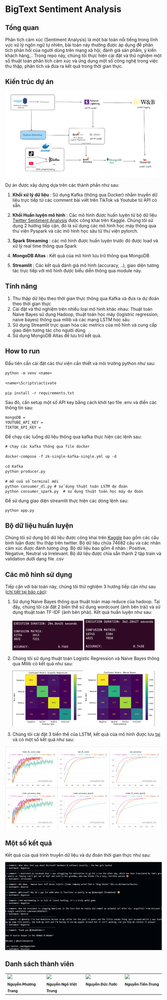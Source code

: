 # BigText Sentiment Analysis 

## Tổng quan 
Phân tích cảm xúc (Sentiment Analysis) là một bài toán nổi tiếng trong lĩnh vực xử lý ngôn ngữ tự nhiên, bài toán này thường được áp dụng để phân tích phản hồi của người dùng trên mạng xã hội, đánh giá sản phẩm, ý kiến khách hàng,.. Trong repo này, chúng tôi thực hiện cài đặt và thử nghiệm một số thuật toán phân tích cảm xúc và ứng dụng một số công nghệ trong việc thu thập, phân tích và đưa ra kết quả trong thời gian thực. 


## Kiến trúc dự án 

<p align="center">
  <img src="img/model_pipeline.png" alt="Centered Image" width="900">
</p>

Dự án được xây dựng dựa trên các thành phần như sau: 

1. **Khối xử lý dữ liệu** : Sử dụng Kafka (thông qua Docker) nhằm truyền dữ liệu trực tiếp từ các comment bài viết trên TikTok và Youtube từ API có sẵn. 

2. **Khối Huấn luyện mô hình** : Các mô hình được huấn luyện từ bộ dữ liệu 
[Twitter Sentiment Analysis](https://www.kaggle.com/datasets/jp797498e/twitter-entity-sentiment-analysis) được công khai trên Kaggle. Chúng tôi sử dụng 2 hướng tiếp cận, đó là sử dụng các mô hình học máy thông qua thư viện Pyspark và các mô hình học sâu từ thư viện pytorch. 

3. **Spark Streaming** : các mô hình được huấn luyện trước đó được load và xử lý real time thông qua Spark 

4. **MongoDB Altas** : Kết quả của mô hình lưu trữ thông qua MongoDB 
5. **Streamlit** : Các kết quả đánh giá mô hình (accuracy, ..), giao diện tương tác trực tiếp với mô hình được biểu diễn thông qua module này. 



## Tính năng 

1. Thu thập dữ liệu theo thời gian thực thông qua Kafka và đưa ra dự đoán theo thời gian thực 
2. Cài đặt và thử nghiệm trên nhiều loại mô hình khác nhau: Thuật toán Naive Bayes sử dụng Hadoop, thuật toán học máy (logistric regression, naive bayes) thông qua mllib và các mạng LSTM học sâu
3. Sử dụng Streamlit trực quan hóa các metrics của mô hình và cung cấp giao diện tương tác cho người dùng 
4. Sử dụng MongoDB Altas để lưu trữ kết quả. 


## How to run 

Đầu tiên cần cài đặt các thư viện cần thiết và môi trường python như sau: 

```
python -m venv <name>

<name>\Scripts\activate

pip install -r requirements.txt
```

Sau đó, cần setup một số  API key bằng cách khởi tạo file .env và điển các thông tin sau: 

```
mongoDB = 
YOUTUBE_API_KEY = 
TIKTOK_API_KEY = 

```

Để chạy các luồng dữ liệu thông qua kafka thực hiện các lệnh sau: 

```
# chạy các kafka thông qua file docker 

docker-compose -f zk-single-kafka-single.yml up -d 

cd Kafka 
python producer.py 

# mở cửa sổ terminal mới 
python consumer_dl.py # sử dụng thuật toán LSTM dự đoán 
python consumer_spark.py  # sử dụng thuật toán học máy dự đoán 

```

Để sử dụng giao diện streamlit thực hiện các dòng lệnh sau: 

```
python app.py 
```


## Bộ dữ liệu huấn luyện 
Chúng tôi sử dụng bộ dữ liệu được công khai trên [Kaggle](https://www.kaggle.com/datasets/jp797498e/twitter-entity-sentiment-analysis) bao gồm các câu bình luận được thu thập trên twitter. Bộ dữ liệu chứa 74682 câu và các nhãn cảm xúc được đánh tương ứng. Bộ dữ liệu bao gồm 4 nhãn : Positive, Negative, Neutral và Irrelevant. Bộ dữ liệu được chia sẵn thành 2 tập train và validation dưới dạng file .csv 

## Các mô hình sử dụng 

Tiếp cận với bài toán này, chúng tôi thử nghiệm 3 hướng tiếp cận như sau ([chi tiết tại báo cáo](/Report_Big_Data.pdf)): 

1. Sử dụng Naive Bayes thông qua thuật toán map reduce của hadoop. Tại đây, chúng tôi cài đặt 2 biến thể sử dụng wordcount (ảnh bên trái) và sử dụng thuật toán TF-IDF (ảnh bên phải). Kết quả huấn luyện như sau: 


<p align="center">
  <img src="dashboard/nb_stopword.png"" width="45%" />
  <img src="dashboard/nb_tfidf.png"" width="45%" />
</p>


2. Chúng tôi sử dụng thuật toán Logistic Regression và Naive Bayes thông qua Mllib có kết quả như sau: 



<p align="center">
  <img src="img/spark_logistic.png"" width="45%" />
  <img src="img/spark_naive.png"" width="45%" />
</p>



3. Chúng tôi cài đặt 3 biến thể của LSTM, kết quả của mô hình được lưu [tại](https://wandb.ai/trungviet17/Big%20Sentiment%20Analysis/reports/LSTM-Sentiment-report---VmlldzoxMDU1Mzk5MA) và có một số kết quả như sau: 

<p align="center">
  <img src="img/lstm.png" alt="Centered Image" width="900">
</p>


## Một số kết quả 
Kết quả của quá trình truyền dữ liệu và dự đoán thời gian thực như sau: 

<p align="center">
  <img src="img/demo_kakfa.png" alt="Centered Image" width="900">
</p>





## Danh sách thành viên

<table>
<tr>

  <td  valign="top" width="14.28%"><a href="https://github.com/Page0526"><img src="https://avatars.githubusercontent.com/u/120580984?v=4" width="100px;" /><br /><sub><b>Nguyễn Phương Trang</b></sub></a><br/></td>

  <td  valign="top" width="14.28%"><a href="https://github.com/trungviet17"><img src="https://avatars.githubusercontent.com/u/113108053?v=4" width="100px;" /><br /><sub><b>Nguyễn Ngô Việt Trung</b></sub></a><br/></td>

  <td  valign="top" width="14.28%"><a href="https://github.com/NguyenTuoc2807"><img src="https://avatars.githubusercontent.com/u/126454793?v=4" width="100px;" /><br /><sub><b>Nguyễn Đức Tước </b></sub></a><br/></td>

  <td  valign="top" width="14.28%"><a href="https://github.com/CarolFiuf"><img src="https://avatars.githubusercontent.com/u/120015543?v=4" width="100px;" /><br /><sub><b>Nguyễn Tiến Trung</b></sub></a><br/></td>

</tr>
</table>

